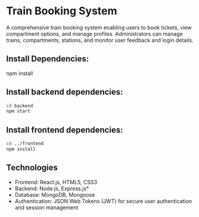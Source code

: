 # Train Booking System


A comprehensive train booking system enabling users to book tickets, view compartment options, and manage profiles. Administrators can manage trains, compartments, stations, and monitor user feedback and login details.
## Install Dependencies:

npm install



## Install backend dependencies:

```bash
cd backend
npm start
```
## Install frontend dependencies:

```bash
cd ../frontend
npm install
```
## Technologies

* Frontend: React.js, HTML5, CSS3
* Backend: Node.js, Express.js*
* Database: MongoDB, Mongoose
* Authentication: JSON Web Tokens (JWT) for secure user authentication and session management



